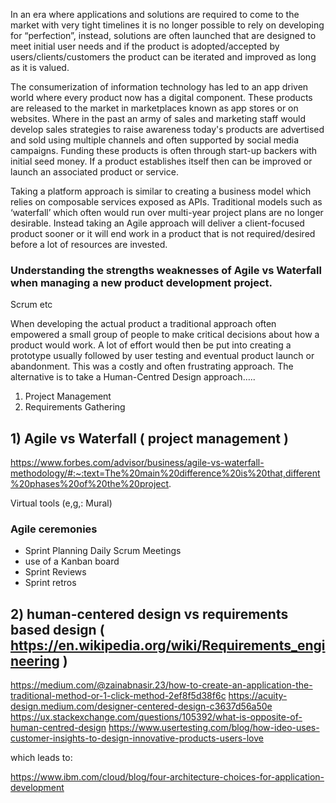 In an era where applications and solutions are required to come to the market with very tight timelines it is no longer possible to rely on developing for “perfection”, instead, solutions are often launched that are designed to meet initial user needs and if the product is adopted/accepted by users/clients/customers the product can be iterated and improved as long as it is valued.

The consumerization of information technology has led to an app driven world where every product now has a digital component. These products are released to the market in marketplaces known as app stores or on websites. Where in the past an army of sales and marketing staff would develop sales strategies to raise awareness today's products are advertised and sold using multiple channels and often supported by social media campaigns.  Funding these products is often through start-up backers with initial seed money. If a product establishes itself then can be improved or launch an associated product or service.

Taking a platform approach is similar to creating a business model which relies on composable services exposed as APIs.
Traditional models such as ‘waterfall’ which often would run over multi-year project plans are no longer desirable. Instead taking an Agile approach will deliver a client-focused product sooner or it will end work in a product that is not required/desired before a lot of resources are invested.

### Understanding the strengths weaknesses of Agile vs Waterfall when managing a new product development project.

Scrum etc 

When developing the actual product a traditional approach often empowered a small group of people to make critical decisions about how a product would work. A lot of effort would then be put into creating a prototype usually followed by user testing and eventual product launch or abandonment. This was a costly and often frustrating approach. The alternative is to take a Human-Centred Design approach…..

1)	Project Management
2)	Requirements Gathering

## 1)	Agile vs Waterfall  ( project management )

https://www.forbes.com/advisor/business/agile-vs-waterfall-methodology/#:~:text=The%20main%20difference%20is%20that,different%20phases%20of%20the%20project.

Virtual tools (e,g,: Mural)
### Agile ceremonies 
* Sprint Planning
Daily Scrum Meetings
* use of a Kanban board
* Sprint Reviews
* Sprint retros


## 2)	human-centered design vs requirements based design   ( https://en.wikipedia.org/wiki/Requirements_engineering )

https://medium.com/@zainabnasir.23/how-to-create-an-application-the-traditional-method-or-1-click-method-2ef8f5d38f6c
https://acuity-design.medium.com/designer-centered-design-c3637d56a50e
https://ux.stackexchange.com/questions/105392/what-is-opposite-of-human-centred-design
https://www.usertesting.com/blog/how-ideo-uses-customer-insights-to-design-innovative-products-users-love


which leads to:

https://www.ibm.com/cloud/blog/four-architecture-choices-for-application-development
